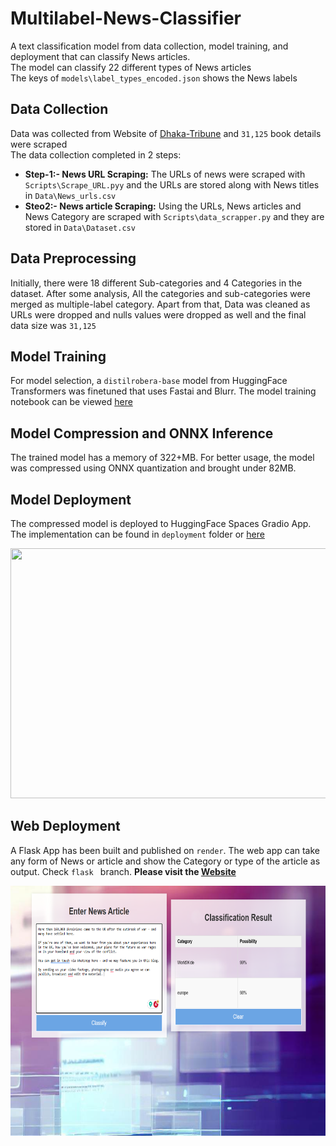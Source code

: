 # Multilabel-News-Classifier

A text classification model from data collection, model training, and deployment that can classify News articles. <br/>
The model can classify 22 different types of News articles <br/>The keys of `models\label_types_encoded.json` shows the News labels

 ## Data Collection

Data was collected from Website of [Dhaka-Tribune](https://www.dhakatribune.com/) and `31,125` book details were scraped <br/>The data collection completed in 2 steps:

 - **Step-1:- News URL Scraping:** The URLs of news were scraped with `Scripts\Scrape_URL.pyy` and the URLs are stored along with News titles in `Data\News_urls.csv`
 - **Steo2:- News article Scraping:** Using the URLs, News articles and News Category are scraped with `Scripts\data_scrapper.py` and they are stored in `Data\Dataset.csv`


## Data Preprocessing

Initially, there were 18 different Sub-categories and 4 Categories in the dataset. After some analysis, All the categories and sub-categories were merged as multiple-label category. Apart from that, Data was cleaned as URLs were dropped and nulls values were dropped as well and the final data size was `31,125`

## Model Training

For model selection, a `distilrobera-base` model from HuggingFace Transformers was finetuned that uses Fastai and Blurr. The model training notebook can be viewed [here](https://github.com/SanjidHossain/Multilabel-News-Classifier/blob/main/Notebooks/Blurr_Onnx.ipynb)

## Model Compression and ONNX Inference

The trained model has a memory of 322+MB. For better usage, the model was compressed using ONNX quantization and brought under 82MB.

## Model Deployment

The compressed model is deployed to HuggingFace Spaces Gradio App. The implementation can be found in `deployment` folder or [here](https://huggingface.co/spaces/sanjid/News_Classifier)

<img src = "https://github.com/SanjidHossain/Multilabel-News-Classifier/blob/main/Data/Image%20sources/app_gradio.png" width="800" height="400">

## Web Deployment
A Flask App has been built and published on `render`. The web app can take any form of News or article and show the Category or type of the article as output. Check `flask ` branch. 
**Please visit the [Website](https://multilab-news-classifier.onrender.com)**

<img src = "Data/Image sources/Web_app.png" width="800" height="400">


